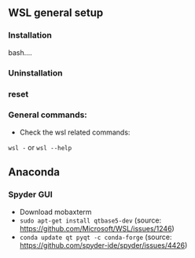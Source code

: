 ## WSL general setup

### Installation
bash....

### Uninstallation
### reset


### General commands:
- Check the wsl related commands:

```wsl -``` or ```wsl --help``` 



## Anaconda
### Spyder GUI
- Download mobaxterm
- ```sudo apt-get install qtbase5-dev``` (source: https://github.com/Microsoft/WSL/issues/1246)
- ```conda update qt pyqt -c conda-forge``` (source: https://github.com/spyder-ide/spyder/issues/4426)
